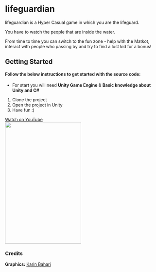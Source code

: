 # lifeguardian

lifeguardian is a Hyper Casual game in which you are the lifeguard.

You have to watch the people that are inside the water.

From time to time you can switch to the fun zone - help with the Matkot, interact with people who passing by and try to find a lost kid for a bonus!

## Getting Started
#### Follow the below instructions to get started with the source code:
* For start you will need **Unity Game Engine** & **Basic knowledge about Unity and C#**
1. Clone the project
2. Open the project in Unity
3. Have fun :)

<a href="https://www.youtube.com/watch?v=1MuFuygQ3w4&feature=youtu.be" target="_blank">
  Watch on YouTube <br/>
<img border="0" src="lifeguard.gif" width="250" height="400"/>
</a>

### Credits
**Graphics:** [Karin Bahari](https://karinb.net)
